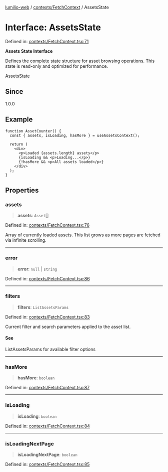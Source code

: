 [lumilio-web](../../../modules.md) / [contexts/FetchContext](../index.md) / AssetsState

# Interface: AssetsState

Defined in: [contexts/FetchContext.tsx:71](https://github.com/EdwinZhanCN/Lumilio-Photos/blob/03970823ed92f529d8017eeae43ca1cadd7110c3/web/src/contexts/FetchContext.tsx#L71)

**Assets State Interface**

Defines the complete state structure for asset browsing operations.
This state is read-only and optimized for performance.

 AssetsState

## Since

1.0.0

## Example

```tsx
function AssetCounter() {
  const { assets, isLoading, hasMore } = useAssetsContext();

  return (
    <div>
      <p>Loaded {assets.length} assets</p>
      {isLoading && <p>Loading...</p>}
      {!hasMore && <p>All assets loaded</p>}
    </div>
  );
}
```

## Properties

### assets

> **assets**: `Asset`[]

Defined in: [contexts/FetchContext.tsx:76](https://github.com/EdwinZhanCN/Lumilio-Photos/blob/03970823ed92f529d8017eeae43ca1cadd7110c3/web/src/contexts/FetchContext.tsx#L76)

Array of currently loaded assets.
This list grows as more pages are fetched via infinite scrolling.

***

### error

> **error**: `null` \| `string`

Defined in: [contexts/FetchContext.tsx:86](https://github.com/EdwinZhanCN/Lumilio-Photos/blob/03970823ed92f529d8017eeae43ca1cadd7110c3/web/src/contexts/FetchContext.tsx#L86)

***

### filters

> **filters**: `ListAssetsParams`

Defined in: [contexts/FetchContext.tsx:83](https://github.com/EdwinZhanCN/Lumilio-Photos/blob/03970823ed92f529d8017eeae43ca1cadd7110c3/web/src/contexts/FetchContext.tsx#L83)

Current filter and search parameters applied to the asset list.

#### See

ListAssetsParams for available filter options

***

### hasMore

> **hasMore**: `boolean`

Defined in: [contexts/FetchContext.tsx:87](https://github.com/EdwinZhanCN/Lumilio-Photos/blob/03970823ed92f529d8017eeae43ca1cadd7110c3/web/src/contexts/FetchContext.tsx#L87)

***

### isLoading

> **isLoading**: `boolean`

Defined in: [contexts/FetchContext.tsx:84](https://github.com/EdwinZhanCN/Lumilio-Photos/blob/03970823ed92f529d8017eeae43ca1cadd7110c3/web/src/contexts/FetchContext.tsx#L84)

***

### isLoadingNextPage

> **isLoadingNextPage**: `boolean`

Defined in: [contexts/FetchContext.tsx:85](https://github.com/EdwinZhanCN/Lumilio-Photos/blob/03970823ed92f529d8017eeae43ca1cadd7110c3/web/src/contexts/FetchContext.tsx#L85)
